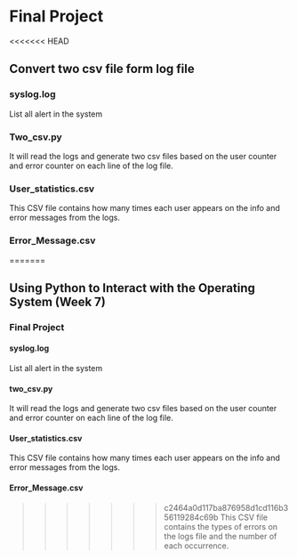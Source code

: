 # Final Project
<<<<<<< HEAD
## Convert two csv file form log file
### syslog.log
List all alert in the system

### Two_csv.py
It will read the logs and generate two csv files based on the user counter and error counter on each line of the log file.

### User_statistics.csv
This CSV file contains how many times each user appears on the info and error messages from the logs.

### Error_Message.csv
=======

## Using Python to Interact with the Operating System (Week 7)
### Final Project
#### syslog.log
List all alert in the system
#### two_csv.py
It will read the logs and generate two csv files based on the user counter and error counter on each line of the log file.
#### User_statistics.csv
This CSV file contains how many times each user appears on the info and error messages from the logs.
#### Error_Message.csv
>>>>>>> c2464a0d117ba876958d1cd116b356119284c69b
This CSV file contains the types of errors on the logs file and the number of each occurrence.
